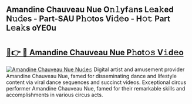## Amandine Chauveau Nue O𝚗𝚕yf𝚊ns L𝚎a𝚔ed N𝚞𝚍es - Part-SAU P𝚑𝚘tos Vi𝚍𝚎o - H𝚘𝚝 Part L𝚎a𝚔s oYE0u

# <h2><a href="http://kf7rhjp.oniu.top/?m=Amandine+Chauveau+Nue">🔗👉 🔴 Amandine Chauveau Nue P𝚑ot𝚘𝚜 V𝚒d𝚎o</a></h2>

[![Amandine Chauveau Nue Nu𝚍e𝚜](https://i.imgur.com/0qMVB7G.gif)](http://kf7rhjp.oniu.top/?m=Amandine+Chauveau+Nue)
Digital artist and amusement provider Amandine Chauveau Nue, famed for disseminating dance and lifestyle content via viral dance sequences and succinct videos. Exceptional circus performer Amandine Chauveau Nue, famed for their remarkable skills and accomplishments in various circus acts.  
